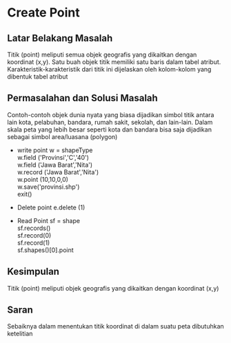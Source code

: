 # Create Point

## Latar Belakang Masalah 
Titik (point) meliputi semua objek geografis yang dikaitkan dengan koordinat (x,y). Satu buah objek titik memiliki satu baris dalam tabel atribut. Karakteristik-karakteristik dari titik ini dijelaskan oleh kolom-kolom yang dibentuk tabel atribut  
 
## Permasalahan dan Solusi Masalah
Contoh-contoh objek dunia nyata yang biasa dijadikan simbol titik antara lain kota, pelabuhan, bandara, rumah sakit, sekolah, dan lain-lain. Dalam skala peta yang lebih besar seperti kota dan bandara bisa saja dijadikan sebagai simbol area/luasana (polygon)

* write point
w = shapeType <br>
w.field ('Provinsi','C','40') <br>
w.field ('Jawa Barat','Nita') <br>
w.record ('Jawa Barat','Nita') <br>
w.point (10,10,0,0) <br>
w.save('provinsi.shp') <br>
exit() <br>

* Delete point
e.delete (1) <br>

* Read Point
sf = shape <br>
sf.records() <br>
sf.record(0) <br>
sf.record(1) <br>
sf.shapes()[0].point <br>

## Kesimpulan
Titik (point) meliputi objek geografis yang dikaitkan dengan koordinat (x,y)

## Saran 
Sebaiknya dalam menentukan titik koordinat di dalam suatu peta dibutuhkan ketelitian

